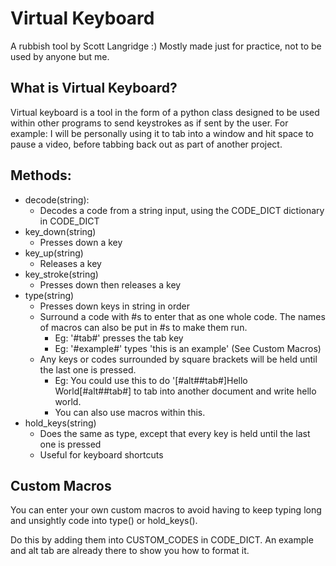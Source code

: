 # Virtual Keyboard
A rubbish tool by Scott Langridge :)
Mostly made just for practice, not to be used by anyone but me. 

## What is Virtual Keyboard?
Virtual keyboard is a tool in the form of a python class designed to be used within other programs to send keystrokes as if sent by the user. For example: I will be personally using it to tab into a window and hit space to pause a video, before tabbing back out as part of another project.

## Methods:
* decode(string):
  * Decodes a code from a string input, using the CODE_DICT dictionary in CODE_DICT
* key_down(string)
  * Presses down a key
* key_up(string)
  * Releases a key
* key_stroke(string)
  * Presses down then releases a key
* type(string)
  * Presses down keys in string in order
  * Surround a code with #s to enter that as one whole code. The names of macros can also be put in #s to make them run.
    * Eg: '#tab#' presses the tab key
    * Eg: '#example#' types 'this is an example' (See Custom Macros)
  * Any keys or codes surrounded by square brackets will be held until the last one is pressed.
    * Eg: You could use this to do '[#alt##tab#]Hello World[#alt##tab#] to tab into another document and write hello world.
    * You can also use macros within this.
* hold_keys(string)
  * Does the same as type, except that every key is held until the last one is pressed
  * Useful for keyboard shortcuts

## Custom Macros
You can enter your own custom macros to avoid having to keep typing long and unsightly code into type() or hold_keys(). 

Do this by adding them into CUSTOM_CODES in CODE_DICT. An example and alt tab are already there to show you how to format it.
